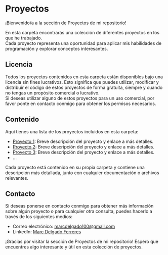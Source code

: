 # Proyectos  
  
¡Bienvenido/a a la sección de Proyectos de mi repositorio!  

En esta carpeta encontrarás una colección de diferentes proyectos en los que he trabajado.  
Cada proyecto representa una oportunidad para aplicar mis habilidades de programación y explorar conceptos interesantes.  
  
## Licencia  
  
Todos los proyectos contenidos en esta carpeta están disponibles bajo una licencia sin fines lucrativos. 
Esto significa que puedes utilizar, modificar y distribuir el código de estos proyectos de forma gratuita, siempre y cuando no tengas un propósito comercial o lucrativo.  
Si deseas utilizar alguno de estos proyectos para un uso comercial, por favor ponte en contacto conmigo para obtener los permisos necesarios.  
  
## Contenido  
  
Aquí tienes una lista de los proyectos incluidos en esta carpeta:  
  
- [Proyecto 1](./Proyecto1/README.md): Breve descripción del proyecto y enlace a más detalles.  
- [Proyecto 2](./Proyecto2/README.md): Breve descripción del proyecto y enlace a más detalles.  
- [Proyecto 3](./Proyecto3/README.md): Breve descripción del proyecto y enlace a más detalles.  
- ...  
  
Cada proyecto está contenido en su propia carpeta y contiene una descripción más detallada, junto con cualquier documentación o archivos relevantes.  
  
## Contacto  
  
Si deseas ponerse en contacto conmigo para obtener más información sobre algún proyecto o para cualquier otra consulta, puedes hacerlo a través de los siguientes medios:  
  
- Correo electrónico: [marcdelgado100@gmail.com](mailto:marcdelgado100@gmail.com)  
- LinkedIn: [Marc Delgado Ferreres](https://www.linkedin.com/in/marc-delgado-ferreres)  
  
¡Gracias por visitar la sección de Proyectos de mi repositorio! Espero que encuentres algo interesante y útil en esta colección de proyectos.  
  
  
